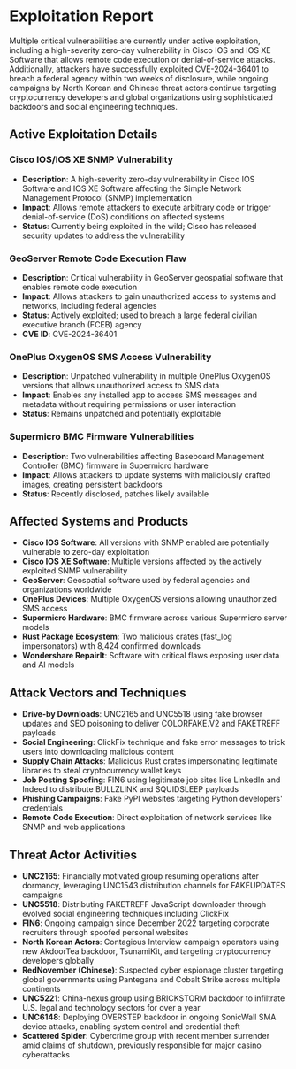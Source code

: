 # Exploitation Report

Multiple critical vulnerabilities are currently under active exploitation, including a high-severity zero-day vulnerability in Cisco IOS and IOS XE Software that allows remote code execution or denial-of-service attacks. Additionally, attackers have successfully exploited CVE-2024-36401 to breach a federal agency within two weeks of disclosure, while ongoing campaigns by North Korean and Chinese threat actors continue targeting cryptocurrency developers and global organizations using sophisticated backdoors and social engineering techniques.

## Active Exploitation Details

### Cisco IOS/IOS XE SNMP Vulnerability
- **Description**: A high-severity zero-day vulnerability in Cisco IOS Software and IOS XE Software affecting the Simple Network Management Protocol (SNMP) implementation
- **Impact**: Allows remote attackers to execute arbitrary code or trigger denial-of-service (DoS) conditions on affected systems
- **Status**: Currently being exploited in the wild; Cisco has released security updates to address the vulnerability

### GeoServer Remote Code Execution Flaw
- **Description**: Critical vulnerability in GeoServer geospatial software that enables remote code execution
- **Impact**: Allows attackers to gain unauthorized access to systems and networks, including federal agencies
- **Status**: Actively exploited; used to breach a large federal civilian executive branch (FCEB) agency
- **CVE ID**: CVE-2024-36401

### OnePlus OxygenOS SMS Access Vulnerability
- **Description**: Unpatched vulnerability in multiple OnePlus OxygenOS versions that allows unauthorized access to SMS data
- **Impact**: Enables any installed app to access SMS messages and metadata without requiring permissions or user interaction
- **Status**: Remains unpatched and potentially exploitable

### Supermicro BMC Firmware Vulnerabilities
- **Description**: Two vulnerabilities affecting Baseboard Management Controller (BMC) firmware in Supermicro hardware
- **Impact**: Allows attackers to update systems with maliciously crafted images, creating persistent backdoors
- **Status**: Recently disclosed, patches likely available

## Affected Systems and Products

- **Cisco IOS Software**: All versions with SNMP enabled are potentially vulnerable to zero-day exploitation
- **Cisco IOS XE Software**: Multiple versions affected by the actively exploited SNMP vulnerability
- **GeoServer**: Geospatial software used by federal agencies and organizations worldwide
- **OnePlus Devices**: Multiple OxygenOS versions allowing unauthorized SMS access
- **Supermicro Hardware**: BMC firmware across various Supermicro server models
- **Rust Package Ecosystem**: Two malicious crates (fast_log impersonators) with 8,424 confirmed downloads
- **Wondershare RepairIt**: Software with critical flaws exposing user data and AI models

## Attack Vectors and Techniques

- **Drive-by Downloads**: UNC2165 and UNC5518 using fake browser updates and SEO poisoning to deliver COLORFAKE.V2 and FAKETREFF payloads
- **Social Engineering**: ClickFix technique and fake error messages to trick users into downloading malicious content
- **Supply Chain Attacks**: Malicious Rust crates impersonating legitimate libraries to steal cryptocurrency wallet keys
- **Job Posting Spoofing**: FIN6 using legitimate job sites like LinkedIn and Indeed to distribute BULLZLINK and SQUIDSLEEP payloads
- **Phishing Campaigns**: Fake PyPI websites targeting Python developers' credentials
- **Remote Code Execution**: Direct exploitation of network services like SNMP and web applications

## Threat Actor Activities

- **UNC2165**: Financially motivated group resuming operations after dormancy, leveraging UNC1543 distribution channels for FAKEUPDATES campaigns
- **UNC5518**: Distributing FAKETREFF JavaScript downloader through evolved social engineering techniques including ClickFix
- **FIN6**: Ongoing campaign since December 2022 targeting corporate recruiters through spoofed personal websites
- **North Korean Actors**: Contagious Interview campaign operators using new AkdoorTea backdoor, TsunamiKit, and targeting cryptocurrency developers globally
- **RedNovember (Chinese)**: Suspected cyber espionage cluster targeting global governments using Pantegana and Cobalt Strike across multiple continents
- **UNC5221**: China-nexus group using BRICKSTORM backdoor to infiltrate U.S. legal and technology sectors for over a year
- **UNC6148**: Deploying OVERSTEP backdoor in ongoing SonicWall SMA device attacks, enabling system control and credential theft
- **Scattered Spider**: Cybercrime group with recent member surrender amid claims of shutdown, previously responsible for major casino cyberattacks